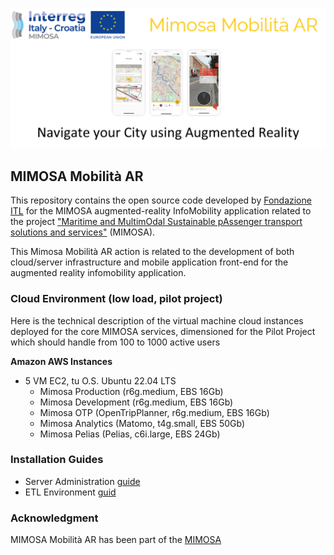 ![alt text](resources/banner.png)

## MIMOSA Mobilità AR

This repository contains the open source code developed by [Fondazione ITL](https://www.fondazioneitl.org/) for the MIMOSA augmented-reality InfoMobility application related to the project ["Maritime and MultimOdal Sustainable pAssenger transport solutions and services"](https://www.fondazioneitl.org/en/project/mimosa-maritime-and-multimodal-sustainable-passenger-transport-solutions-and-services/) (MIMOSA).

This Mimosa Mobilità AR action is related to the development of both cloud/server infrastructure and mobile application front-end for the augmented reality infomobility application.

### Cloud Environment (low load, pilot project)

Here is the technical description of the virtual machine cloud instances deployed for the core MIMOSA services, dimensioned for the Pilot Project which should handle from 100 to 1000 active users

**Amazon AWS Instances**
- 5 VM EC2, tu O.S. Ubuntu 22.04 LTS
  -	Mimosa Production (r6g.medium, EBS 16Gb)
  - Mimosa Development (r6g.medium, EBS 16Gb)
  - Mimosa OTP (OpenTripPlanner, r6g.medium, EBS 16Gb)
  - Mimosa Analytics (Matomo, t4g.small, EBS 50Gb)
  - Mimosa Pelias (Pelias, c6i.large, EBS 24Gb)


### Installation Guides
- Server Administration [guide](admin/README.md)
- ETL Environment [guid](etl/README.md)


### Acknowledgment

MIMOSA Mobilità AR has been part of the [MIMOSA](https://www.fondazioneitl.org/en/project/mimosa-maritime-and-multimodal-sustainable-passenger-transport-solutions-and-services/)
